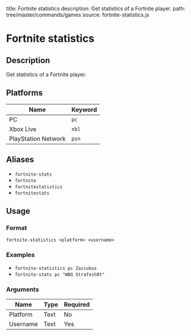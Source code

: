 title: Fortnite statistics
description: Get statistics of a Fortnite player.
path: tree/master/commands/games
source: fortnite-statistics.js

# Fortnite statistics

## Description

Get statistics of a Fortnite player.

## Platforms

| Name                | Keyword |
|---------------------|---------|
| PC                  | `pc`    |
| Xbox Live           | `xbl`   |
| PlayStation Network | `psn`   |

## Aliases

* `fortnite-stats`
* `fortnite`
* `fortnitestatistics`
* `fortnitestats`

## Usage

### Format

`fortnite-statistics <platform> <username>`

### Examples

* `fortnite-statistics pc Zaccubus`
* `fortnite-stats pc "WBG Strafesh0t"`

### Arguments

| Name     | Type   | Required |
|----------|--------|----------|
| Platform | Text   | No       |
| Username | Text   | Yes      |
